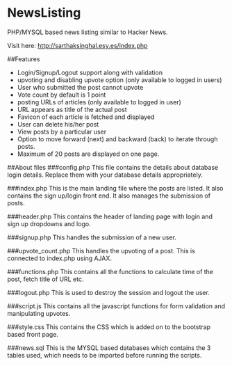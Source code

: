 # NewsListing
PHP/MYSQL based news listing similar to Hacker News.

Visit here: http://sarthaksinghal.esy.es/index.php

##Features
* Login/Signup/Logout support along with validation
* upvoting and disabling upvote option (only available to logged in users)
* User who submitted the post cannot upvote 
* Vote count by default is 1 point
* posting URLs of articles (only available to logged in user)
* URL appears as title of the actual post
* Favicon of each article is fetched and displayed
* User can delete his/her post
* View posts by a particular user
* Option to move forward (next) and backward (back) to iterate through posts.
* Maximum of 20 posts are displayed on one page.

##About files
###config.php
This file contains the details about database login details. Replace them with your database details appropriately.

###index.php
This is the main landing file where the posts are listed. It also contains the sign up/login front end. It also manages the submission of posts.

###header.php
This contains the header of landing page with login and sign up dropdowns and logo.

###signup.php
This handles the submission of a new user.

###upvote_count.php
This handles the upvoting of a post. This is connected to index.php using AJAX.

###functions.php
This contains all the functions to calculate time of the post, fetch title of URL etc.

###logout.php
This is used to destroy the session and logout the user.

###script.js
This contains all the javascript functions for form validation and manipulating upvotes.

###style.css
This contains the CSS which is added on to the bootstrap based front page.

###news.sql
This is the MYSQL based databases which contains the 3 tables used, which needs to be imported before running the scripts.
